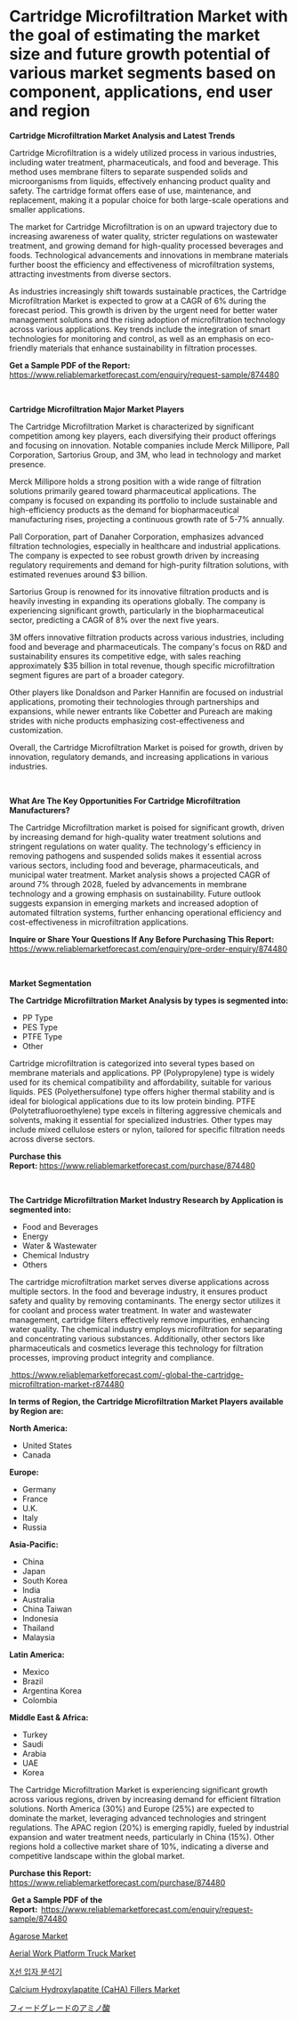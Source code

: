 <p><h1>Cartridge Microfiltration Market with the goal of estimating the market size and future growth potential of various market segments based on component, applications, end user and region</h1></p><p><strong>Cartridge Microfiltration Market Analysis and Latest Trends</strong></p>
<p><p>Cartridge Microfiltration is a widely utilized process in various industries, including water treatment, pharmaceuticals, and food and beverage. This method uses membrane filters to separate suspended solids and microorganisms from liquids, effectively enhancing product quality and safety. The cartridge format offers ease of use, maintenance, and replacement, making it a popular choice for both large-scale operations and smaller applications.</p><p>The market for Cartridge Microfiltration is on an upward trajectory due to increasing awareness of water quality, stricter regulations on wastewater treatment, and growing demand for high-quality processed beverages and foods. Technological advancements and innovations in membrane materials further boost the efficiency and effectiveness of microfiltration systems, attracting investments from diverse sectors.</p><p>As industries increasingly shift towards sustainable practices, the Cartridge Microfiltration Market is expected to grow at a CAGR of 6% during the forecast period. This growth is driven by the urgent need for better water management solutions and the rising adoption of microfiltration technology across various applications. Key trends include the integration of smart technologies for monitoring and control, as well as an emphasis on eco-friendly materials that enhance sustainability in filtration processes.</p></p>
<p><strong>Get a Sample PDF of the Report:&nbsp;</strong> <a href="https://www.reliablemarketforecast.com/enquiry/request-sample/874480">https://www.reliablemarketforecast.com/enquiry/request-sample/874480</a></p>
<p>&nbsp;</p>
<p><strong>Cartridge Microfiltration Major Market Players</strong></p>
<p><p>The Cartridge Microfiltration Market is characterized by significant competition among key players, each diversifying their product offerings and focusing on innovation. Notable companies include Merck Millipore, Pall Corporation, Sartorius Group, and 3M, who lead in technology and market presence.</p><p>Merck Millipore holds a strong position with a wide range of filtration solutions primarily geared toward pharmaceutical applications. The company is focused on expanding its portfolio to include sustainable and high-efficiency products as the demand for biopharmaceutical manufacturing rises, projecting a continuous growth rate of 5-7% annually.</p><p>Pall Corporation, part of Danaher Corporation, emphasizes advanced filtration technologies, especially in healthcare and industrial applications. The company is expected to see robust growth driven by increasing regulatory requirements and demand for high-purity filtration solutions, with estimated revenues around $3 billion.</p><p>Sartorius Group is renowned for its innovative filtration products and is heavily investing in expanding its operations globally. The company is experiencing significant growth, particularly in the biopharmaceutical sector, predicting a CAGR of 8% over the next five years.</p><p>3M offers innovative filtration products across various industries, including food and beverage and pharmaceuticals. The company's focus on R&D and sustainability ensures its competitive edge, with sales reaching approximately $35 billion in total revenue, though specific microfiltration segment figures are part of a broader category.</p><p>Other players like Donaldson and Parker Hannifin are focused on industrial applications, promoting their technologies through partnerships and expansions, while newer entrants like Cobetter and Pureach are making strides with niche products emphasizing cost-effectiveness and customization.</p><p>Overall, the Cartridge Microfiltration Market is poised for growth, driven by innovation, regulatory demands, and increasing applications in various industries.</p></p>
<p>&nbsp;</p>
<p><strong>What Are The Key Opportunities For Cartridge Microfiltration Manufacturers?</strong></p>
<p><p>The Cartridge Microfiltration market is poised for significant growth, driven by increasing demand for high-quality water treatment solutions and stringent regulations on water quality. The technology's efficiency in removing pathogens and suspended solids makes it essential across various sectors, including food and beverage, pharmaceuticals, and municipal water treatment. Market analysis shows a projected CAGR of around 7% through 2028, fueled by advancements in membrane technology and a growing emphasis on sustainability. Future outlook suggests expansion in emerging markets and increased adoption of automated filtration systems, further enhancing operational efficiency and cost-effectiveness in microfiltration applications.</p></p>
<p><strong>Inquire or Share Your Questions If Any Before Purchasing This Report:</strong> <a href="https://www.reliablemarketforecast.com/enquiry/pre-order-enquiry/874480">https://www.reliablemarketforecast.com/enquiry/pre-order-enquiry/874480</a></p>
<p>&nbsp;</p>
<p><strong>Market Segmentation</strong></p>
<p><strong>The Cartridge Microfiltration Market Analysis by types is segmented into:</strong></p>
<p><ul><li>PP Type</li><li>PES Type</li><li>PTFE Type</li><li>Other</li></ul></p>
<p><p>Cartridge microfiltration is categorized into several types based on membrane materials and applications. PP (Polypropylene) type is widely used for its chemical compatibility and affordability, suitable for various liquids. PES (Polyethersulfone) type offers higher thermal stability and is ideal for biological applications due to its low protein binding. PTFE (Polytetrafluoroethylene) type excels in filtering aggressive chemicals and solvents, making it essential for specialized industries. Other types may include mixed cellulose esters or nylon, tailored for specific filtration needs across diverse sectors.</p></p>
<p><strong>Purchase this Report:&nbsp;</strong><a href="https://www.reliablemarketforecast.com/purchase/874480">https://www.reliablemarketforecast.com/purchase/874480</a></p>
<p>&nbsp;</p>
<p><strong>The Cartridge Microfiltration Market Industry Research by Application is segmented into:</strong></p>
<p><ul><li>Food and Beverages</li><li>Energy</li><li>Water & Wastewater</li><li>Chemical Industry</li><li>Others</li></ul></p>
<p><p>The cartridge microfiltration market serves diverse applications across multiple sectors. In the food and beverage industry, it ensures product safety and quality by removing contaminants. The energy sector utilizes it for coolant and process water treatment. In water and wastewater management, cartridge filters effectively remove impurities, enhancing water quality. The chemical industry employs microfiltration for separating and concentrating various substances. Additionally, other sectors like pharmaceuticals and cosmetics leverage this technology for filtration processes, improving product integrity and compliance.</p></p>
<p><a href="https://www.reliablemarketforecast.com/-global-the-cartridge-microfiltration-market-r874480">&nbsp;https://www.reliablemarketforecast.com/-global-the-cartridge-microfiltration-market-r874480</a></p>
<p><strong>In terms of Region, the Cartridge Microfiltration Market Players available by Region are:</strong></p>
<p>
    <p> <strong> North America: </strong>
        <ul>
            <li>United States</li>
            <li>Canada</li>
        </ul>
        </p> 
    <p> <strong> Europe: </strong>
        <ul>
            <li>Germany</li>
            <li>France</li>
            <li>U.K.</li>
            <li>Italy</li>
            <li>Russia</li>
        </ul>
        </p> 
    <p> <strong> Asia-Pacific: </strong>
        <ul>
            <li>China</li>
            <li>Japan</li>
            <li>South Korea</li>
            <li>India</li>
            <li>Australia</li>
            <li>China Taiwan</li>
            <li>Indonesia</li>
            <li>Thailand</li>
            <li>Malaysia</li>
        </ul>
        </p> 
    <p> <strong> Latin America: </strong>
        <ul>
            <li>Mexico</li>
            <li>Brazil</li>
            <li>Argentina Korea</li>
            <li>Colombia</li>
        </ul>
        </p> 
    <p> <strong> Middle East & Africa: </strong>
        <ul>
            <li>Turkey</li>
            <li>Saudi</li>
            <li>Arabia</li>
            <li>UAE</li>
            <li>Korea</li>
        </ul>
    </p>
    </p>
<p><p>The Cartridge Microfiltration Market is experiencing significant growth across various regions, driven by increasing demand for efficient filtration solutions. North America (30%) and Europe (25%) are expected to dominate the market, leveraging advanced technologies and stringent regulations. The APAC region (20%) is emerging rapidly, fueled by industrial expansion and water treatment needs, particularly in China (15%). Other regions hold a collective market share of 10%, indicating a diverse and competitive landscape within the global market.</p></p>
<p><strong>Purchase this Report: </strong><a href="https://www.reliablemarketforecast.com/purchase/874480">https://www.reliablemarketforecast.com/purchase/874480</a></p>
<p>&nbsp;<strong>Get a Sample PDF of the Report:&nbsp;&nbsp;</strong><a href="https://www.reliablemarketforecast.com/enquiry/request-sample/874480">https://www.reliablemarketforecast.com/enquiry/request-sample/874480</a></p>
<p><strong></strong></p>
<p><p><a href="https://medium.com/@javooyce546456/agarose-market-global-market-insights-and-sales-trends-2024-to-2031-90fddd2004ad">Agarose Market</a></p><p><a href="https://medium.com/@babymorar/the-comprehensive-aerial-work-platform-truck-market-research-report-is-essential-for-42523b2c91ac">Aerial Work Platform Truck Market</a></p><p><a href="https://medium.com/@puputzim_20688/x-ray-particle-analyzer-market-%EC%9D%98-%EA%B8%80%EB%A1%9C%EB%B2%8C-%EC%8B%9C%EC%9E%A5-%EA%B0%9C%EC%9A%94%EB%8A%94-%EC%A0%84-%EC%84%B8%EA%B3%84-%EB%B0%8F-%EC%A3%BC%EC%9A%94-%EC%8B%9C%EC%9E%A5%EC%9D%98-%EC%82%B0%EC%97%85%EC%97%90-%EC%98%81%ED%96%A5%EC%9D%84-%EB%AF%B8%EC%B9%98%EB%8A%94-%EC%A3%BC%EC%9A%94-%ED%8A%B8%EB%A0%8C%EB%93%9C%EC%97%90-%EB%8C%80%ED%95%9C-%EB%8F%85%ED%8A%B9%ED%95%9C-%EA%B4%80%EC%A0%90%EC%9D%84-%EC%A0%9C%EA%B3%B5%ED%95%A9%EB%8B%88%EB%8B%A4-b0cd1ae6f68b">X선 입자 분석기</a></p><p><a href="https://github.com/CliffMedina6/Market-Research-Report-List-6/blob/main/calcium-hydroxylapatite-caha-fillers-market.md">Calcium Hydroxylapatite (CaHA) Fillers Market</a></p><p><a href="https://medium.com/@fsde4w/feed-grade-amino-acids-market-%E3%81%AE%E3%82%B0%E3%83%AD%E3%83%BC%E3%83%90%E3%83%AB%E5%B8%82%E5%A0%B4%E6%A6%82%E8%A6%81%E3%81%AF-%E4%B8%96%E7%95%8C%E3%81%8A%E3%82%88%E3%81%B3%E4%B8%BB%E8%A6%81%E5%B8%82%E5%A0%B4%E3%81%AB%E3%81%8A%E3%81%91%E3%82%8B%E6%A5%AD%E7%95%8C%E3%81%AB%E5%BD%B1%E9%9F%BF%E3%82%92%E4%B8%8E%E3%81%88%E3%82%8B%E4%B8%BB%E8%A6%81%E3%81%AA%E3%83%88%E3%83%AC%E3%83%B3%E3%83%89%E3%81%AB%E3%81%A4%E3%81%84%E3%81%A6-%E7%8B%AC%E8%87%AA%E3%81%AE%E8%A6%96%E7%82%B9%E3%82%92%E6%8F%90%E4%BE%9B%E3%81%97%E3%81%BE%E3%81%99-1ff62e23f0e7?postPublishedType=initial">フィードグレードのアミノ酸</a></p></p>